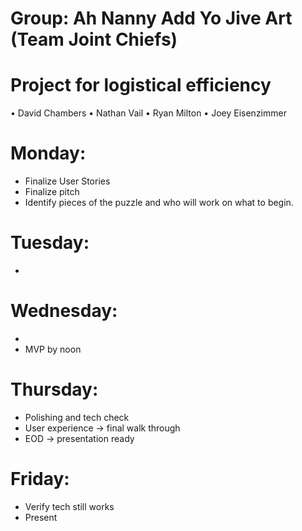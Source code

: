 # Group: Ah Nanny Add Yo Jive Art (Team Joint Chiefs)

# Project for logistical efficiency
•	David Chambers
•	Nathan Vail
•	Ryan Milton
•	Joey Eisenzimmer

# Monday:
-	Finalize User Stories
-	Finalize pitch
-	Identify pieces of the puzzle and who will work on what to begin.
# Tuesday:
-	 
# Wednesday:
-	 
-	MVP by noon
# Thursday:
-	Polishing and tech check
-	User experience -> final walk through
-	EOD -> presentation ready
# Friday:
-	Verify tech still works
-	Present
